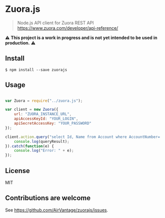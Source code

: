 Zuora.js
========
> Node.js API client for Zuora REST API https://www.zuora.com/developer/api-reference/

:warning: __This project is a work in progress and is not yet intended to be used in production.__ :warning:


## Install

```
$ npm install --save zuorajs
```

## Usage

```javascript

var Zuora = require("../zuora.js");

var client = new Zuora({
    url: "ZUORA_INSTANCE_URL",
    apiAccessKeyId: "YOUR_LOGIN",
    apiSecretAccessKey: "YOUR_PASSWORD"
});

client.action.query("select Id, Name from Account where AccountNumber='XXXX'").then(function(queryResult) {
    console.log(queryResult);
}).catch(function(e) {
    console.log("Error: " + e);
});

```
## License

MIT

## Contributions are welcome

See https://github.com/AirVantage/zuorajs/issues.
